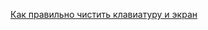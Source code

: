 [Как правильно чистить клавиатуру и экран](https://appleinsider-ru.turbopages.org/appleinsider.ru/s/tips-tricks/kak-pravilno-chistit-klaviaturu-i-ekran-vashego-mac.html)

